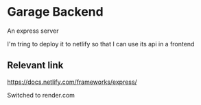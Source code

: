 
# Garage Backend

An express server

I'm tring to deploy it to netlify so that I can use its api in a frontend

## Relevant link

<https://docs.netlify.com/frameworks/express/>

Switched to render.com
